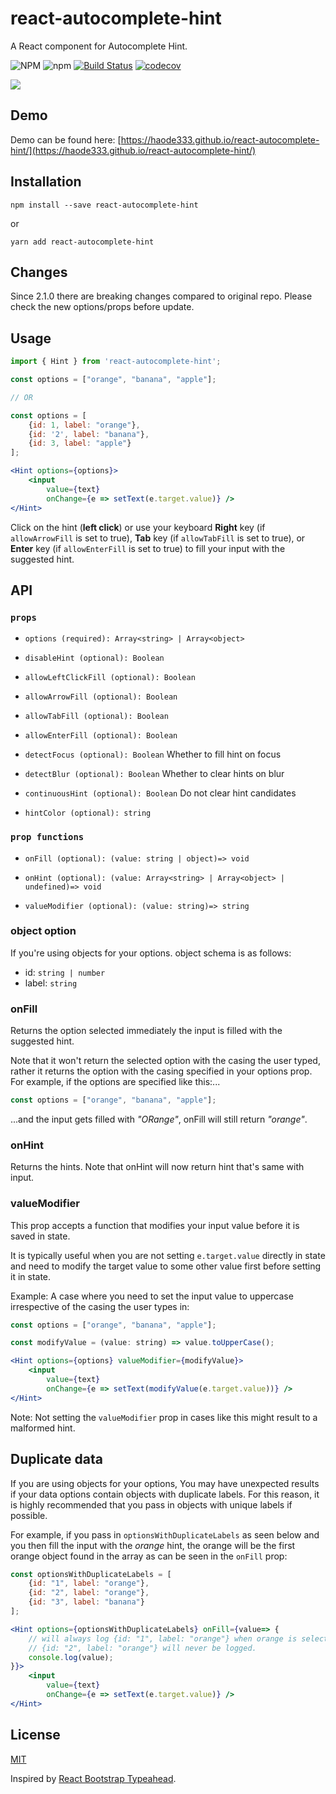 # react-autocomplete-hint
A React component for Autocomplete Hint.

![NPM](https://img.shields.io/npm/l/react-autocomplete-hint)
![npm](https://img.shields.io/npm/v/react-autocomplete-hint)
[![Build Status](https://travis-ci.com/ejmudi/react-autocomplete-hint.svg?branch=master)](https://travis-ci.com/ejmudi/react-autocomplete-hint)
[![codecov](https://codecov.io/gh/ejmudi/react-autocomplete-hint/graph/badge.svg)](https://codecov.io/gh/ejmudi/react-autocomplete-hint)

![](demo/demo.gif)


## Demo

Demo can be found here: [https://haode333.github.io/react-autocomplete-hint/](https://haode333.github.io/react-autocomplete-hint/)


## Installation
```
npm install --save react-autocomplete-hint
```
or
```
yarn add react-autocomplete-hint
```


## Changes

Since 2.1.0 there are breaking changes compared to original repo. Please check the new options/props before update.

## Usage
```jsx
import { Hint } from 'react-autocomplete-hint';

const options = ["orange", "banana", "apple"];

// OR

const options = [
    {id: 1, label: "orange"}, 
    {id: '2', label: "banana"}, 
    {id: 3, label: "apple"}
];

<Hint options={options}>
    <input
        value={text}
        onChange={e => setText(e.target.value)} />
</Hint>

```

Click on the hint (**left click**) or use your keyboard **Right** key (if `allowArrowFill` is set to true), **Tab** key (if `allowTabFill` is set to true), or **Enter** key (if `allowEnterFill` is set to true) to fill your input with the suggested hint.


## API

### `props`

*   `options (required): Array<string> | Array<object>`

*   `disableHint (optional): Boolean`

*   `allowLeftClickFill (optional): Boolean`

*   `allowArrowFill (optional): Boolean`

*   `allowTabFill (optional): Boolean`

*   `allowEnterFill (optional): Boolean`

*   `detectFocus (optional): Boolean`
    Whether to fill hint on focus

*   `detectBlur (optional): Boolean`
    Whether to clear hints on blur

*   `continuousHint (optional): Boolean`
    Do not clear hint candidates
    
*   `hintColor (optional): string`

### `prop functions`

*   `onFill (optional): (value: string | object)=> void`

*   `onHint (optional): (value: Array<string> | Array<object> | undefined)=> void`

*   `valueModifier (optional): (value: string)=> string`


### object option
If you're using objects for your options. object schema is as follows:

*   id: `string | number`
*   label: `string`


### onFill
Returns the option selected immediately the input is filled with the suggested hint. 

Note that it won't return the selected option with the casing the user typed, rather it returns the option with the casing specified in your options prop. For example, if the options are specified like this:...

```jsx
const options = ["orange", "banana", "apple"];
```
...and the input gets filled with *"ORange"*, onFill will still return *"orange"*.


### onHint
Returns the hints.
Note that onHint will now return hint that's same with input.


### valueModifier
This prop accepts a function that modifies your input value before it is saved in state.

It is typically useful when you are not setting `e.target.value` directly in state and need to modify the target value to 
some other value first before setting it in state.

Example: A case where you need to set the input value to uppercase irrespective of the casing the user types in:

```jsx
const options = ["orange", "banana", "apple"];

const modifyValue = (value: string) => value.toUpperCase();

<Hint options={options} valueModifier={modifyValue}>
    <input
        value={text}
        onChange={e => setText(modifyValue(e.target.value))} />
</Hint>
```
Note: Not setting the `valueModifier` prop in cases like this might result to a malformed hint.


## Duplicate data
If you are using objects for your options, You may have unexpected results if your data options contain objects with duplicate labels. For this reason, it is highly recommended that you pass in objects with unique labels if possible.

For example, if you pass in `optionsWithDuplicateLabels` as seen below and you then fill the input with the *orange* hint, the orange will be the first orange object found in the array as can be seen in the `onFill` prop:

```jsx
const optionsWithDuplicateLabels = [
    {id: "1", label: "orange"},
    {id: "2", label: "orange"},
    {id: "3", label: "banana"}
];

<Hint options={optionsWithDuplicateLabels} onFill={value=> {
    // will always log {id: "1", label: "orange"} when orange is selected
    // {id: "2", label: "orange"} will never be logged.
    console.log(value);
}}>
    <input
        value={text}
        onChange={e => setText(e.target.value)} />
</Hint>

```


## License
[MIT](LICENSE)

Inspired by [React Bootstrap Typeahead](https://github.com/ericgio/react-bootstrap-typeahead).
